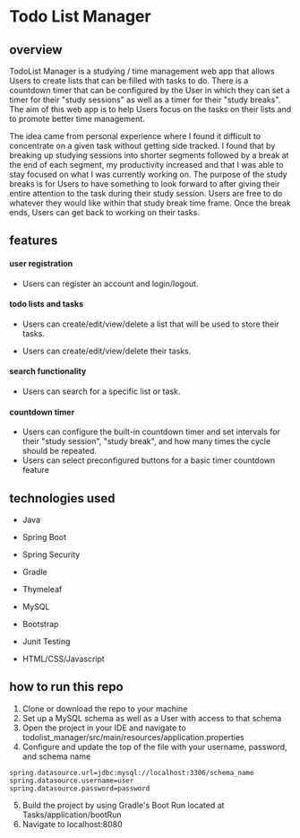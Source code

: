 # Todo List Manager
## overview

TodoList Manager is a studying / time management web app that allows Users to create lists that can be filled with tasks to do. There is a countdown timer that can be configured by the User in which they can set a timer for their "study sessions" as well as a timer for their "study breaks". The aim of this web app is to help Users focus on the tasks on their lists and to promote better time management.

The idea came from personal experience where I found it difficult to concentrate on a given task without getting side tracked. I found that by breaking up studying sessions into shorter segments followed by a break at the end of each segment, my productivity increased and that I was able to stay focused on what I was currently working on. The purpose of the study breaks is for Users to have something to look forward to after giving their entire attention to the task during their study session. Users are free to do whatever they would like within that study break time frame. Once the break ends, Users can get back to working on their tasks.

## features

#### user registration
- Users can register an account and login/logout.

#### todo lists and tasks
- Users can create/edit/view/delete a list that will be used to store their tasks.

- Users can create/edit/view/delete their tasks.

#### search functionality
- Users can search for a specific list or task.

#### countdown timer
- Users can configure the built-in countdown timer and set intervals for their "study session", "study break", and how many times the cycle should be repeated.
- Users can select preconfigured buttons for a basic timer countdown feature

## technologies used
- Java

- Spring Boot

- Spring Security

- Gradle

- Thymeleaf

- MySQL

- Bootstrap

- Junit Testing

- HTML/CSS/Javascript


## how to run this repo

1. Clone or download the repo to your machine
2. Set up a MySQL schema as well as a User with access to that schema
3. Open the project in your IDE and navigate to todolist_manager/src/main/resources/application.properties
4. Configure and update the top of the file with your username, password, and schema name
 ```
 spring.datasource.url=jdbc:mysql://localhost:3306/schema_name
 spring.datasource.username=user
 spring.datasource.password=password
 ```
5. Build the project by using Gradle's Boot Run located at Tasks/application/bootRun
6. Navigate to localhost:8080

